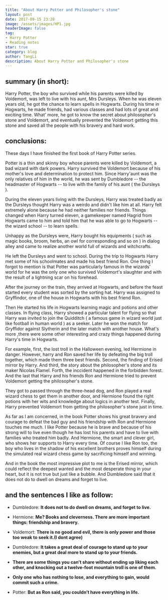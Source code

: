 ```yaml
---
title: "About Harry Potter and Philosopher's stone"
layout: post
date: 2017-09-15 23:28
image: /assets/images/HP1.jpg
headerImage: false
tag: 
- Harry Potter 
- Reading notes
star: true
category: blog
author: TangLi
description: About Harry Potter and Philosopher's stone
---
```


## summary (in short):

Harry Potter, the boy who survived while his parents were killed by Voldemort, was left to live with his aunt, Mrs Dursleys. When he was eleven years old, he got the chance to learn spells in Hogwarts. During his time in Hogwarts, he made friends, had various classes and had lots of great and exciting time. What' more, he got to know the secret about philosopher's stone and Voldemort, and eventually prevented the Voldemort getting this stone and saved all the people with his bravery and hard work.


## conclusions:

These days I have finished the first book of Harry Potter series. 

Potter is a thin and skinny boy whose parents were killed by Voldemort, a bad wizard with  dark powers. 
Harry survived the Voldemort because of his mother's love and determination to protect him. Since Harry'aunt was the only relatives of him in the world, he was sent by Dumbledore -- the headmaster of Hogwarts -- to live with the family of his aunt ( the Dursleys ). 
 
 During the eleven years living with the Dursleys, Harry was treated badly as the Dursleys thought Harry was a weirdo and didn't like him at all. Harry felt extremely alone because he had neither families nor friends. Things changed when Harry turned eleven, a gamekeeper named Hagrid from Hogwarts came to him and told him that he was able to go to Hogwarts -- the wizard school -- to learn spells. 
 
Unhappy as the Dursleys were, Harry bought his equipments ( such as magic books, broom, herbs, an owl for corresponding and so on ) in dialog alley and came to realize another world full of wizards and witchcrafts. 
 
 He left the Dursleys and went to school. During the trip to Hogwarts Harry met some of his schoolmates and made his best friend Ron. One thing I forgot to mention is that Potter was particularly famous in the wizards' world for he was the only one who survived Voldemort's slaughter and with the result of a lightning scar on his forehead. 
 
 After the journey on the train, they arrived at Hogwarts, and before the feast started every student was sorted by the sorting hat. Harry was assigned to Gryffindor, one of the house in Hogwarts with his best friend Ron. 
 
 Then He started his life in Hogwarts learning magic and potions and other classes. In flying class, Harry showed a particular talent for flying so that Harry was invited to join the Quidditch ( a famous game in wizard world just like football in human world  ) as a seeker. Later he won the match for Gryffidor against Slytherin and the later match with another house. What's more ,there were some other interesting and crazy things happened during Harry's time in Hogwarts. 
 
 For example, first, the lost troll in the Halloween evening, led Hermione in danger. However, harry and Ron saved her life by defeating the big troll together, which made them three best friends. Second, the finding of Erised mirror by Harry.  And third, the story about the philosopher's stone and its maker Nicolas Flamel. Forth, the inccident happened in the forbidden forest. And the last that Harry and his friends Ron and Hermione tried to prevent Voldemort getting the philosopher's stone. 
 
 They got to passed through the three-head dog, and Ron played a real wizard chess to get them in another door, and Hermione found the right potions with her wits and knowledge about logics in another test. Finally, Harry prevented Voldemort from getting the philosopher's stone just in time.


As far as I am concerned, in the book Potter shows his great bravery and courage to defeat the bad guy and his friendship with Ron and Hermione touches me much. I like Potter because he is brave and because of his strong will to live even though he has lost his parents and have to live with families who treated him badly. And
Hermione, the smart and clever girl, who shows her supports to Harry every time. Of course I like Ron too, the boy who lives in the shadow of his excellent brothers proves himself during the simulated real wizard chess game by sacrificing himself and winning. 

And in the book the most impressive plot to me is the Erised mirror, which could reflect the deepest wanted and the most desperate thing in your heart, but it is not true but just like a bubble. And Dumbledore said that it does not do to dwell on dreams and forget to live. 


## and the sentences I like as follow:

* Dumbledore: **It does not to do dwell on dreams, and forget to live.**

* Hermione: **Me? Books and cleverness. There are more important things: friendship and bravery.**

* Voldemort: **There is no good and evil, there is only power and those too weak to seek it.(I dont agree)**

* Dumbledore: **It takes a great deal of courage to stand up to your enemies, but a great deal more to stand up to your friends.**

* __There are some things you can’t share without ending up liking each other, and knocking out a twelve-foot mountain troll is one of them.__

* __Only one who has nothing to lose, and everything to gain, would commit such a crime.__

* Potter: __But as Ron said, you couldn’t have everything in life.__
 


